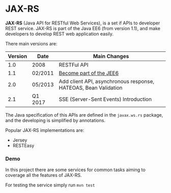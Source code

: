 # JAX-RS
**JAX-RS** (Java API for RESTful Web Services), is a set if APIs to developer REST service. JAX-RS is part of the Java EE6 (from version 1.1), and make developers to develop REST web application easily.

There main versions are:

|Version|Date|Main Changes|
|---|---|---|
|1.0|2008|RESTFul API|
|1.1|02/2011|[Become part of the JEE6](https://jcp.org/aboutJava/communityprocess/maintenance/jsr311/311changelog.1.1.html)|
|2.0|05/2013|Add client API, asynchronous response, HATEOAS, Bean Validation|
|2.1|Q1 2017|SSE (Server-Sent Events) Introduction|

The Java specification of this APIs are defined in the `javax.ws.rs` package, and the developing is simplified by annotations.

Popular JAX-RS implementations are:
+ Jersey 
+ RESTEasy

### Demo
In this project there are some services for common tasks aiming to coverage all the features of JAX-RS.

For testing the service simply run `mvn test`
